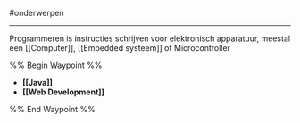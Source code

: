 #onderwerpen 

---
Programmeren is instructies schrijven voor elektronisch apparatuur, meestal een [[Computer]], [[Embedded systeem]] of Microcontroller

%% Begin Waypoint %%
- **[[Java]]**
- **[[Web Development]]**

%% End Waypoint %%
